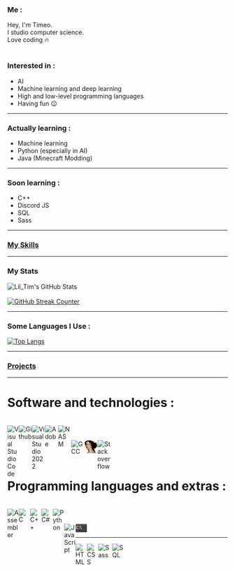 ### Me :
Hey, I'm Timeo.<br>
I studio computer science.<br>
Love coding 🔥<br><br>

### Interested in :
- AI
- Machine learning and deep learning 
- High and low-level programming languages
- Having fun 😉

***

### Actually learning :
- Machine learning
- Python (especially in AI)
- Java (Minecraft Modding)

*** 

### Soon learning :
- C++
- Discord JS
- SQL
- Sass

***

### [My Skills](https://github.com/LilTim0/LilTim0/blob/main/Skills.md)

***

### My Stats
![Lil_Tim's GitHub Stats](https://github-readme-stats.vercel.app/api?username=liltim0&theme=onedark&show_icons=true)
<br><br>
[![GitHub Streak Counter](http://github-readme-streak-stats.herokuapp.com?user=liltim0&theme=onedark&hide_border=true&date_format=M%20j%5B%2C%20Y%5D)](https://git.io/streak-stats)

*** 
### Some Languages I Use :
[![Top Langs](https://github-readme-stats.vercel.app/api/top-langs/?username=liltim0&layout=compact&theme=onedark)](https://github.com/liltim0/github-readme-stats)

***

### [Projects](https://github.com/LilTim0/LilTim0/blob/main/Projects.md)

***

# Software and technologies :
<br>
<img align="left" alt="Visual Studio Code" width="26px" src="https://upload.wikimedia.org/wikipedia/commons/thumb/9/9a/Visual_Studio_Code_1.35_icon.svg/2048px-Visual_Studio_Code_1.35_icon.svg.png" style="max-width: 100%;">
<img align="left" alt="Github" width="30px" src="https://upload.wikimedia.org/wikipedia/commons/9/91/Octicons-mark-github.svg" style="max-width: 100%;">
<img align="left" alt="Visual Studio 2022" width="30px" src="https://visualstudio.microsoft.com/wp-content/uploads/2021/10/Product-Icon.svg" style="max-width: 100%;">
<img align="left" alt="Adobe" width="30px" src="https://upload.wikimedia.org/wikipedia/commons/thumb/7/7b/Adobe_Systems_logo_and_wordmark.svg/1789px-Adobe_Systems_logo_and_wordmark.svg.png" style="max-width: 100%;">
<img align="left" alt="NASM" width="30px" src="https://upload.wikimedia.org/wikipedia/commons/thumb/4/48/Netwide_Assembler.svg/1200px-Netwide_Assembler.svg.png" style="max-width: 100%;">
<br><br>
<img align="left" alt="GCC" width="30px" src="https://upload.wikimedia.org/wikipedia/commons/thumb/a/af/GNU_Compiler_Collection_logo.svg/1200px-GNU_Compiler_Collection_logo.svg.png" style="max-width: 100%;">
<img align="left" alt="IDA Freeware" width="30px" src="https://github.com/LilTim0/LilTim0/blob/main/ida.png" style="max-width: 100%;">
<img align="left" alt="Stackoverflow" width="30px" src="https://cdn.sstatic.net/Sites/stackoverflow/Img/apple-touch-icon@2.png?v=73d79a89bded" style="max-width: 100%;">

<br><br>

# Programming languages and extras :
<br>

<img align="left" alt="Assembler" width="26px" src="https://i.pinimg.com/originals/25/a8/5d/25a85d9e5057430d82273a3c75e73014.png" style="max-width: 100%;">
<img align="left" alt="C" width="26px" src="https://upload.wikimedia.org/wikipedia/commons/1/19/C_Logo.png" style="max-width: 100%;">
<img align="left" alt="C++" width="26px" src="https://upload.wikimedia.org/wikipedia/commons/thumb/1/18/ISO_C%2B%2B_Logo.svg/1200px-ISO_C%2B%2B_Logo.svg.png" style="max-width: 100%;">
<img align="left" alt="C#"width="26px" src="https://seeklogo.com/images/C/c-sharp-c-logo-02F17714BA-seeklogo.com.png" style="max-width: 100%;">
<img align="left" alt="Python" width="26px" src="https://upload.wikimedia.org/wikipedia/commons/thumb/c/c3/Python-logo-notext.svg/1200px-Python-logo-notext.svg.png" style="max-width: 100%;">
<br><br>
<img align="left" alt="JavaScript" width="26px" src="https://upload.wikimedia.org/wikipedia/commons/thumb/9/99/Unofficial_JavaScript_logo_2.svg/2048px-Unofficial_JavaScript_logo_2.svg.png" style="max-width: 100%;">
<img align="left" alt="CMD" width="26px" src="https://github.com/LilTim0/LilTim0/blob/main/cmd.png" style="max-width: 100%;">
<br>

***

<img align="left" alt="HTML" width="26px" src="https://cdn-icons-png.flaticon.com/512/732/732212.png" style="max-width: 100%;">
<img align="left" alt="CSS" width="26px" src="https://upload.wikimedia.org/wikipedia/commons/thumb/6/62/CSS3_logo.svg/240px-CSS3_logo.svg.png" style="max-width: 100%;">
<img align="left" alt="Sass" width="32px" src="https://upload.wikimedia.org/wikipedia/commons/thumb/9/96/Sass_Logo_Color.svg/1280px-Sass_Logo_Color.svg.png" style="max-width: 100%;">
<img align="left" alt="SQL" width="32px" src="https://play-lh.googleusercontent.com/hvK9JjjMrQ-MSP98UVqmwpgojkc89P5tYvLUbvbnAqORVx3o7mUhk_NNdSD4S9_F8pw" style="max-width: 100%;">

<!---
Non-finale version
--->
